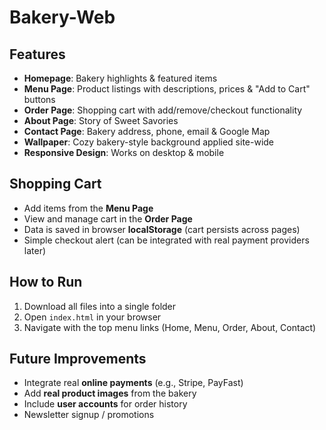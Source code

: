 # Bakery-Web



## Features

- **Homepage**: Bakery highlights & featured items  
- **Menu Page**: Product listings with descriptions, prices & "Add to Cart" buttons  
- **Order Page**: Shopping cart with add/remove/checkout functionality  
- **About Page**: Story of Sweet Savories  
- **Contact Page**: Bakery address, phone, email & Google Map  
- **Wallpaper**: Cozy bakery-style background applied site-wide  
- **Responsive Design**: Works on desktop & mobile  



##  Shopping Cart

- Add items from the **Menu Page**  
- View and manage cart in the **Order Page**  
- Data is saved in browser **localStorage** (cart persists across pages)  
- Simple checkout alert (can be integrated with real payment providers later)  



##  How to Run

1. Download all files into a single folder  
2. Open `index.html` in your browser  
3. Navigate with the top menu links (Home, Menu, Order, About, Contact)  


## Future Improvements

- Integrate real **online payments** (e.g., Stripe, PayFast)  
- Add **real product images** from the bakery  
- Include **user accounts** for order history  
- Newsletter signup / promotions  


